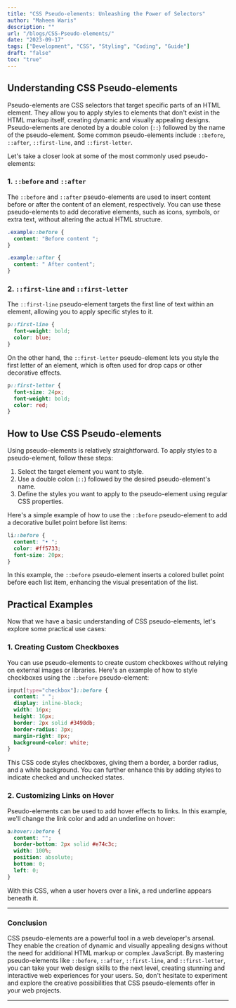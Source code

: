 ```yaml
---
title: "CSS Pseudo-elements: Unleashing the Power of Selectors"
author: "Maheen Waris"
description: ""
url: "/blogs/CSS-Pseudo-elements/"
date: "2023-09-17"
tags: ["Development", "CSS", "Styling", "Coding", "Guide"]
draft: "false"
toc: "true"
---
```


## Understanding CSS Pseudo-elements

Pseudo-elements are CSS selectors that target specific parts of an HTML element. They allow you to apply styles to elements that don't exist in the HTML markup itself, creating dynamic and visually appealing designs. Pseudo-elements are denoted by a double colon (`::`) followed by the name of the pseudo-element. Some common pseudo-elements include `::before`, `::after`, `::first-line`, and `::first-letter`.

Let's take a closer look at some of the most commonly used pseudo-elements:

### 1. `::before` and `::after`

The `::before` and `::after` pseudo-elements are used to insert content before or after the content of an element, respectively. You can use these pseudo-elements to add decorative elements, such as icons, symbols, or extra text, without altering the actual HTML structure.

```css
.example::before {
  content: "Before content ";
}

.example::after {
  content: " After content";
}
```

### 2. `::first-line` and `::first-letter`

The `::first-line` pseudo-element targets the first line of text within an element, allowing you to apply specific styles to it.

```css
p::first-line {
  font-weight: bold;
  color: blue;
}
```

On the other hand, the `::first-letter` pseudo-element lets you style the first letter of an element, which is often used for drop caps or other decorative effects.

```css
p::first-letter {
  font-size: 24px;
  font-weight: bold;
  color: red;
}
```

## How to Use CSS Pseudo-elements

Using pseudo-elements is relatively straightforward. To apply styles to a pseudo-element, follow these steps:

1. Select the target element you want to style.
2. Use a double colon (`::`) followed by the desired pseudo-element's name.
3. Define the styles you want to apply to the pseudo-element using regular CSS properties.

Here's a simple example of how to use the `::before` pseudo-element to add a decorative bullet point before list items:

```css
li::before {
  content: "• ";
  color: #ff5733;
  font-size: 20px;
}
```

In this example, the `::before` pseudo-element inserts a colored bullet point before each list item, enhancing the visual presentation of the list.

## Practical Examples

Now that we have a basic understanding of CSS pseudo-elements, let's explore some practical use cases:

### 1. Creating Custom Checkboxes

You can use pseudo-elements to create custom checkboxes without relying on external images or libraries. Here's an example of how to style checkboxes using the `::before` pseudo-element:

```css
input[type="checkbox"]::before {
  content: " ";
  display: inline-block;
  width: 16px;
  height: 16px;
  border: 2px solid #3498db;
  border-radius: 3px;
  margin-right: 8px;
  background-color: white;
}
```

This CSS code styles checkboxes, giving them a border, a border radius, and a white background. You can further enhance this by adding styles to indicate checked and unchecked states.

### 2. Customizing Links on Hover

Pseudo-elements can be used to add hover effects to links. In this example, we'll change the link color and add an underline on hover:

```css
a:hover::before {
  content: "";
  border-bottom: 2px solid #e74c3c;
  width: 100%;
  position: absolute;
  bottom: 0;
  left: 0;
}
```

With this CSS, when a user hovers over a link, a red underline appears beneath it.

<hr>

### Conclusion

CSS pseudo-elements are a powerful tool in a web developer's arsenal. They enable the creation of dynamic and visually appealing designs without the need for additional HTML markup or complex JavaScript. By mastering pseudo-elements like `::before`, `::after`, `::first-line`, and `::first-letter`, you can take your web design skills to the next level, creating stunning and interactive web experiences for your users. So, don't hesitate to experiment and explore the creative possibilities that CSS pseudo-elements offer in your web projects.

---
